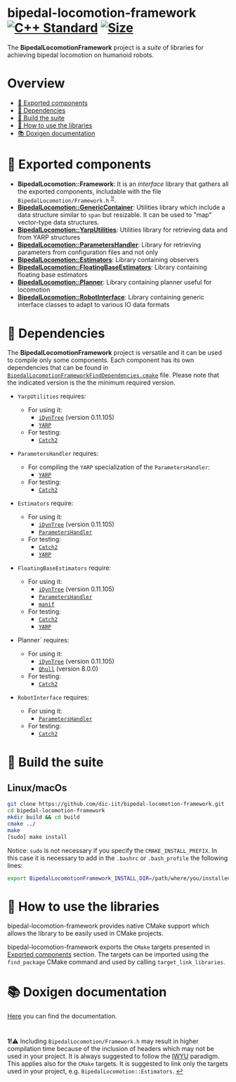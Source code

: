 # bipedal-locomotion-framework <a href="https://isocpp.org"><img src="https://img.shields.io/badge/standard-C++17-blue.svg?style=flat&logo=c%2B%2B" alt="C++ Standard" /></a>  </a><a href="./LICENSE"><img src="https://img.shields.io/badge/license-LGPL-19c2d8.svg" alt="Size" /></a>

The **BipedalLocomotionFramework** project is a _suite_ of libraries for achieving bipedal locomotion on humanoid robots.


# Overview
- [:orange_book: Exported components](#orange_book-exported-components)
- [:page_facing_up: Dependencies](#page_facing_up-dependencies)
- [:hammer: Build the suite](#hammer-build-the-suite)
- [:running: How to use the libraries](#running-how-to-use-the-libraries)
- [:books: Doxigen documentation](#books-doxigen-documentation)

# :orange_book: Exported components
- **BipedalLocomotion::Framework**: It is an _interface_ library that gathers all
  the exported components, includable with the file ``BipedalLocomotion/Framework.h`` <sup id="a1">[1!](#f1)</sup>.
- [**BipedalLocomotion::GenericContainer**](./src/GenericContainer): Utilities library which include a data structure similar to ``span`` but resizable. It can be used to "map" vector-type data structures.
- [**BipedalLocomotion::YarpUtilities**](./src/YarpUtilities): Utilities library for retrieving
  data and from YARP structures
- [**BipedalLocomotion::ParametersHandler**](./src/ParametersHandler): Library for
  retrieving parameters from configuration files and not only
- [**BipedalLocomotion::Estimators**](./src/Estimators): Library containing observers
- [**BipedalLocomotion::FloatingBaseEstimators**](./src/Estimators): Library containing floating base estimators
- [**BipedalLocomotion::Planner**](./src/Planner): Library containing planner useful for locomotion
- [**BipedalLocomotion::RobotInterface**](./src/RobotInterface): Library containing generic interface classes to adapt to various IO data formats


# :page_facing_up: Dependencies
The **BipedalLocomotionFramework** project is versatile and it can be used
to compile only some components. Each component has its own dependencies that
can be found in [`BipedalLocomotionFrameworkFindDependencies.cmake`](./cmake/BipedalLocomotionFrameworkFindDependencies.cmake)
file. Please note that the indicated version is the the minimum required version.

- `YarpUtilities` requires:
    - For using it:
      - [`iDynTree`](https://github.com/robotology/idyntree) (version 0.11.105)
      - [`YARP`](https://github.com/robotology/YARP)
    - For testing:
      - [`Catch2`](https://github.com/catchorg/Catch2)
- `ParametersHandler` requires:
    - For compiling the `YARP` specialization of the `ParametersHandler`:
      - [`YARP`](https://github.com/robotology/YARP)
    - For testing:
      - [`Catch2`](https://github.com/catchorg/Catch2)
- `Estimators` require:
    - For using it:
      - [`iDynTree`](https://github.com/robotology/idyntree) (version 0.11.105)
      - [`ParametersHandler`](./src/ParametersHandler)
    - For testing:
      - [`Catch2`](https://github.com/catchorg/Catch2)
      - [`YARP`](https://github.com/robotology/YARP)
- `FloatingBaseEstimators` require:
    - For using it:
      - [`iDynTree`](https://github.com/robotology/idyntree) (version 0.11.105)
      - [`ParametersHandler`](./src/ParametersHandler)
      - [`manif`](https://github.com/artivis/manif)
    - For testing:
      - [`Catch2`](https://github.com/catchorg/Catch2)
      - [`YARP`](https://github.com/robotology/YARP)
- Planner` requires:
    - For using it:
      - [`iDynTree`](https://github.com/robotology/idyntree) (version 0.11.105)
      - [`Qhull`](https://github.com/qhull/qhull) (version 8.0.0)
    - For testing:
      - [`Catch2`](https://github.com/catchorg/Catch2)

- `RobotInterface` requires:
    - For using it:
      - [`ParametersHandler`](./src/ParametersHandler)
    - For testing:
      - [`Catch2`](https://github.com/catchorg/Catch2)

# :hammer: Build the suite
## Linux/macOs

```sh
git clone https://github.com/dic-iit/bipedal-locomotion-framework.git
cd bipedal-locomotion-framework
mkdir build && cd build
cmake ../
make
[sudo] make install
```
Notice: `sudo` is not necessary if you specify the `CMAKE_INSTALL_PREFIX`. In this case it is necessary to add in the `.bashrc` or `.bash_profile` the following lines:
```sh
export BipedalLocomotionFramework_INSTALL_DIR=/path/where/you/installed/
```
# :running: How to use the libraries
bipedal-locomotion-framework provides native CMake support which allows the library to be easily used in CMake projects.

bipedal-locomotion-framework exports the `CMake` targets presented in [Exported components](#orange_book-exported-components) section. The targets can be imported using the `find_package` CMake command and used by calling `target_link_libraries`.

# :books: Doxigen documentation
[Here](https://dic-iit.github.io/bipedal-locomotion-framework) you can find the documentation.

#
<b id="f1">1!</b>:warning: Including ``BipedalLocomotion/Framework.h`` may result in higher compilation time because of the inclusion of headers which may not be used in your project. It is always suggested to follow the [IWYU](https://github.com/include-what-you-use/include-what-you-use/blob/cc0fad4be0db26e40713b6076263f204a311b573/docs/WhyIWYU.md) paradigm. This applies also for the ``CMake`` targets. It is suggested to link only the targets used in your project, e.g. ``BipedalLocomotion::Estimators``. [↩](#a1)
